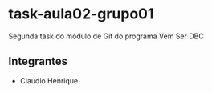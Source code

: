 # task-aula02-grupo01
Segunda task do módulo de Git do programa Vem Ser DBC

## Integrantes

- Claudio Henrique